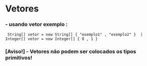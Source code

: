 # Vetores
### - usando vetor exemplo :
     String[] vetor = new String[] { "exemplo1" , "exemplo2" }  | Integer[] vetor = new Integer[] { 0 , 1 }
### [Aviso!] - Vetores não podem ser colocados os tipos primitivos!

